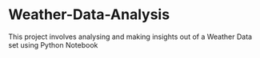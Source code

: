 # Weather-Data-Analysis
This project involves analysing and making insights out of a Weather Data set using Python Notebook
